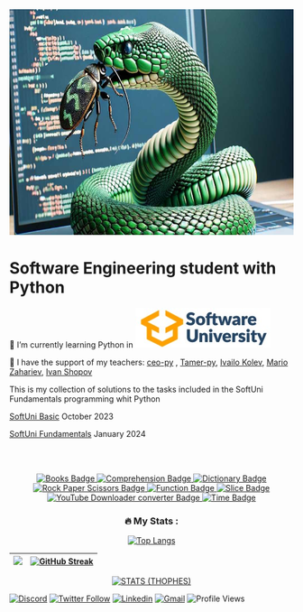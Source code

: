 <img src="https://github.com/Nenogzar/LearningPython/blob/main/python1.jpg" alt="Nenogzar_Python" width="850" height="400">

# Software Engineering student with Python

🌱 I’m currently learning Python in 
[![SoftUni](https://github.com/Nenogzar/LearningPython/blob/main/softuni/fundamentals_python/SU.jpg)](https://softuni.bg/)


👯 I have the support of my teachers:  [ceo-py](https://github.com/ceo-py/softuni) , [Tamer-py](https://github.com/kumchovylcho),  [Ivailo Kolev](https://github.com/ivaylokenov), [Mario Zahariev](https://github.com/zahariev-webbersof), [Ivan Shopov](https://github.com/ishopov)

This is my collection of solutions to the tasks included in the SoftUni Fundamentals programming whit Python


[SoftUni Basic](https://github.com/Nenogzar/LearningPython/tree/main/Book) October 2023

[SoftUni Fundamentals](https://github.com/Nenogzar/LearningPython/tree/main/softuni/fundamentals_python) January 2024


<br/><br/>

<div id="badges" align="center">
  <a href="https://github.com/Nenogzar/LearningPython/tree/main/Book">
    <img src="https://img.shields.io/badge/Books-%23092E20.svg?style=for-the-badge&logo=Books&logoColor=white" alt="Books Badge"/>
  </a>
  
  <a href="https://github.com/Nenogzar/LearningPython/tree/main/Comprehension">
    <img src="https://img.shields.io/badge/Comprehension-3670A0?style=for-the-badge&logo=Comprehension&logoColor=ffdd54" alt="Comprehension Badge"/>
  </a>
  
  <a href="https://github.com/Nenogzar/LearningPython/tree/main/Dictionary">
    <img src="https://img.shields.io/badge/Dictionary-%23323330.svg?style=for-the-badge&logo=Dictionary&logoColor=%23F7DF1E" alt="Dictionary Badge"/>
  </a>
  
  <a href="https://github.com/Nenogzar/RockPaperScissorsByNenogzar">
    <img src="https://img.shields.io/badge/Rock Paper Scissors-268BEE?style=for-the-badge&logo=Rock Paper Scissors&logoColor=white" alt="Rock Paper Scissors Badge"/>
  </a>
  
  <a href="https://github.com/Nenogzar/LearningPython/tree/main/Function">
    <img src="https://img.shields.io/badge/Function-%23121011.svg?style=for-the-badge&logo=Function&logoColor=white" alt="Function Badge"/>
  </a>
  
   <a href="https://github.com/Nenogzar/LearningPython/tree/main/slice">
    <img src="https://img.shields.io/badge/Slice-FCC624?style=for-the-badge&logo=Slice&logoColor=black" alt="Slice Badge"/>
  </a>
  
  <a href="https://github.com/Nenogzar/LearningPython/tree/main/Other/youtube-downloader-converter">
    <img src="https://img.shields.io/badge/YouTube Downloader converter-red?style=for-the-badge&logo=youtube&logoColor=white" alt="YouTube Downloader converter Badge"/>
  </a>
  
  <a href="https://github.com/Nenogzar/LearningPython/tree/main/time">
    <img src="https://img.shields.io/badge/Time-blue?style=for-the-badge&logo=Time&logoColor=white" alt="Time Badge"/>
  </a>


### :fire: My Stats :


    
[![Top Langs](https://github-readme-stats.vercel.app/api/top-langs/?username=nenogzar&layout=compact&theme=vision-friendly-dark)](https://github.com/anuraghazra/github-readme-stats)





|<img src="https://github-readme-stats.vercel.app/api?username=nenogzar&count_private=true&show_icons=true&theme=react&include_all_commits=true&hide=contribs" />  | [![GitHub Streak](https://github-readme-streak-stats.herokuapp.com/?user=nenogzar&theme=dark&ring=FFB19A&hide_border=true&currStreakNum=F6A085&fire=F6A085&currStreakLabel=F6A085)](https://git.io/streak-stats)  |
|---|---|
  
  



  [![STATS (THOPHES)](https://github-profile-trophy.vercel.app/?username=nenogzar&theme=gruvbox&margin-w=10&margin-h=15&column=8)](https://github.com/nenogzar)



</div>          

[![Discord](https://img.shields.io/badge/Discord-nenogzar-blue?logo=discord)](https://discordapp.com/users/nenogzar)
[![Twitter Follow](https://img.shields.io/twitter/follow/NaidenovST?style=social)](https://twitter.com/NaidenovST)
[![Linkedin](https://img.shields.io/badge/-LinkedIn-blue?style=flat&logo=Linkedin&logoColor=white)](https://www.linkedin.com/in/stoyan-naidenov-22347541/)
[![Gmail](https://img.shields.io/badge/-Gmail-c14438?style=flat&logo=Gmail&logoColor=white)](mailto:stoyan.naidenov@gmail.com)
![Profile Views](https://komarev.com/ghpvc/?username=nenogzar&color=green)
<!--
**Nenogzar/Nenogzar** is a ✨ _special_ ✨ repository because its `README.md` (this file) appears on your GitHub profile.

Here are some ideas to get you started:

- 🔭 I’m currently working on ...
- 🌱 I’m currently learning ...
- 👯 I’m looking to collaborate on ...
- 🤔 I’m looking for help with ...
- 💬 Ask me about ...
- 📫 How to reach me: ...
- 😄 Pronouns: ...
- ⚡ Fun fact: ...
-->
